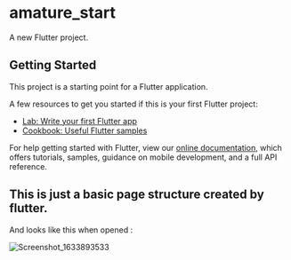 # amature_start

A new Flutter project.

## Getting Started

This project is a starting point for a Flutter application.

A few resources to get you started if this is your first Flutter project:

- [Lab: Write your first Flutter app](https://flutter.dev/docs/get-started/codelab)
- [Cookbook: Useful Flutter samples](https://flutter.dev/docs/cookbook)

For help getting started with Flutter, view our
[online documentation](https://flutter.dev/docs), which offers tutorials,
samples, guidance on mobile development, and a full API reference.

## This is just a basic page structure created by flutter. 
And looks like this when opened :

![Screenshot_1633893533](https://user-images.githubusercontent.com/64703325/137913944-2d7c9bf9-8124-42b5-8a46-820b7e315c98.png)

